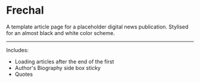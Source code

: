 # Frechal
A template article page for a placeholder digital news publication. Stylised for an almost black and white color scheme.
___
Includes:
- Loading articles after the end of the first
- Author's Biography side box sticky
- Quotes
